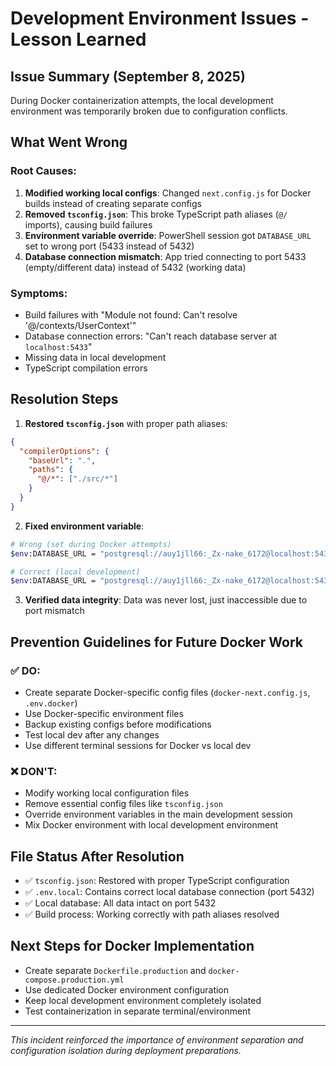 # Development Environment Issues - Lesson Learned

## Issue Summary (September 8, 2025)
During Docker containerization attempts, the local development environment was temporarily broken due to configuration conflicts.

## What Went Wrong

### Root Causes:
1. **Modified working local configs**: Changed `next.config.js` for Docker builds instead of creating separate configs
2. **Removed `tsconfig.json`**: This broke TypeScript path aliases (`@/` imports), causing build failures
3. **Environment variable override**: PowerShell session got `DATABASE_URL` set to wrong port (5433 instead of 5432)
4. **Database connection mismatch**: App tried connecting to port 5433 (empty/different data) instead of 5432 (working data)

### Symptoms:
- Build failures with "Module not found: Can't resolve '@/contexts/UserContext'"
- Database connection errors: "Can't reach database server at `localhost:5433`"
- Missing data in local development
- TypeScript compilation errors

## Resolution Steps

1. **Restored `tsconfig.json`** with proper path aliases:
```json
{
  "compilerOptions": {
    "baseUrl": ".",
    "paths": {
      "@/*": ["./src/*"]
    }
  }
}
```

2. **Fixed environment variable**:
```bash
# Wrong (set during Docker attempts)
$env:DATABASE_URL = "postgresql://auy1jll66:_Zx-nake_6172@localhost:5433/pizzax"

# Correct (local development)
$env:DATABASE_URL = "postgresql://auy1jll66:_Zx-nake_6172@localhost:5432/pizzax"
```

3. **Verified data integrity**: Data was never lost, just inaccessible due to port mismatch

## Prevention Guidelines for Future Docker Work

### ✅ DO:
- Create separate Docker-specific config files (`docker-next.config.js`, `.env.docker`)
- Use Docker-specific environment files
- Backup existing configs before modifications
- Test local dev after any changes
- Use different terminal sessions for Docker vs local dev

### ❌ DON'T:
- Modify working local configuration files
- Remove essential config files like `tsconfig.json`
- Override environment variables in the main development session
- Mix Docker environment with local development environment

## File Status After Resolution
- ✅ `tsconfig.json`: Restored with proper TypeScript configuration
- ✅ `.env.local`: Contains correct local database connection (port 5432)
- ✅ Local database: All data intact on port 5432
- ✅ Build process: Working correctly with path aliases resolved

## Next Steps for Docker Implementation
- Create separate `Dockerfile.production` and `docker-compose.production.yml`
- Use dedicated Docker environment configuration
- Keep local development environment completely isolated
- Test containerization in separate terminal/environment

---
*This incident reinforced the importance of environment separation and configuration isolation during deployment preparations.*
